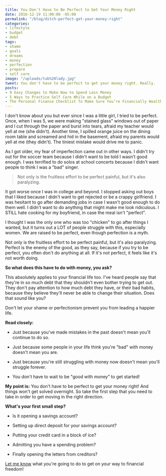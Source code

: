 ```yaml
---
title: You Don't Have to Be Perfect to Get Your Money Right
date: 2016-12-19 11:00:00 -05:00
permalink: "/blog/ditch-perfect-get-your-money-right"
categories:
- lifestyle
- budget
- debt
tags:
- shame
- goals
- dreams
- money
- perfection
- prepare
- self care
image: "/uploads/tub%20lady.jpg"
tweet: You don't have to be perfect to get your money right. Really.
posts:
- 9 Easy Changes to Make Now to Spend Less Money
- 5 Ways to Practice Self Care While on a Budget
- The Personal Finance Checklist To Make Sure You’re Financially Healthy
---
```


I don't know about you but ever since I was a little girl, I tried to be perfect. Once, when I was 5, we were making "stained glass" windows out of paper and I cut through the paper and burst into tears, afraid my teacher would yell at me (she didn't). Another time, I spilled orange juice on the dining room table and screamed and hid in the basement, afraid my parents would yell at me (they didn't). The tiniest mistake would drive me to panic.

As I got older, my fear of imperfection came out in other ways. I didn't try out for the soccer team because I didn't want to be told I wasn't good enough. I was terrified to do solos at school concerts because I didn't want people to think I was a "bad" singer.

> Not only is the fruitless effort to be perfect painful, but it's also paralyzing.

It got worse once I was in college and beyond. I stopped asking out boys that I liked because I didn't want to get rejected or be a crappy girlfriend. I was hesitant to go after demanding jobs in case I wasn't good enough to do them well. I didn't want to do anything that might make me look ridiculous. I STILL hate cooking for my boyfriend, in case the meal isn't "perfect".

I thought I was the only one who was too "chicken" to go after things I wanted, but it turns out a LOT of people struggle with this, especially women. We are raised to be perfect, even though perfection is a myth.

Not only is the fruitless effort to be perfect painful, but it's also paralyzing. Perfect is the enemy of the good, as they say, because if you try to be perfect, you often don't do anything at all. If it's not perfect, it feels like it's not worth doing.

**So what does this have to do with money, you ask?**

This absolutely applies to your financial life too. I've heard people say that they're in so much debt that they shouldn't even bother trying to get out. They don't pay attention to how much debt they have, or their bad habits, because they believe they'll never be able to change their situation. Does that sound like you?

Don't let your shame or perfectionism prevent you from leading a happier life.

**Read closely:**

* Just because you've made mistakes in the past doesn't mean you'll continue to do so.

* Just because some people in your life think you're "bad" with money doesn't mean you are.

* Just because you're still struggling with money now doesn't mean you'll struggle forever.

* You don't have to wait to be "good with money" to get started!

**My point is:** You don't have to be perfect to get your money right! And things won't get solved overnight. So take the first step that you need to take in order to get moving in the right direction.

**What's your first small step?**

* Is it opening a savings account?

* Setting up direct deposit for your savings account?

* Putting your credit card in a block of ice?

* Admitting you have a spending problem?

* Finally opening the letters from creditors?

[Let me know](http://www.twitter.com/maggiegermano) what you're going to do to get on your way to financial freedom!
